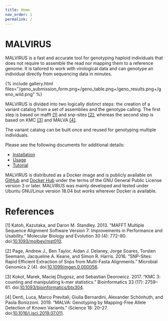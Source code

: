 ```yaml
---
title: Home
nav_order: 1
permalink: /
---
```

# MALVIRUS

MALVIRUS is a fast and accurate tool for genotyping haploid individuals that does not require to assemble the read nor mapping them to a reference genome.
It is tailored to work with virological data and can genotype an individual directly from sequencing data in minutes.

{% include gallery.html files="/geno_submission_form.png+/geno_table.png+/geno_results.png+/geno_wild.png" %}

MALVIRUS is divided into two logically distinct steps: the creation of a variant catalog from a set of assemblies and the genotype calling.
The first step is based on mafft [[1]](#mafft7) and snp-sites [[2]](#snp-sites), whereas the second step is based on KMC [[3]](#kmc) and MALVA [[4]](#malva).

The variant catalog can be built once and reused for genotyping multiple individuals.

Please see the following documents for additional details:

* [Installation](./INSTALL.md)
* [Usage](./USAGE.md)
* [Tutorial](./TUTORIAL.md)

MALVIRUS is distributed as a Docker image and is publicly available on [GitHub](https://github.com/AlgoLab/MALVIRUS) and [Docker Hub](https://hub.docker.com/r/algolab/malvirus) under the terms of the GNU General Public License version 3 or later.
MALVIRUS was mainly developed and tested under Ubuntu GNU/Linux version 18.04 but works wherever Docker is available.

# References

<a id="mafft7">[1]</a> Katoh, Kazutaka, and Daron M. Standley. 2013. “MAFFT Multiple Sequence Alignment Software Version 7: Improvements in Performance and Usability.” Molecular Biology and Evolution 30 (4): 772–80. doi:[10.1093/molbev/mst010](https://doi.org/10.1093/molbev/mst010).

<a id="snp-sites">[2]</a> Page, Andrew J., Ben Taylor, Aidan J. Delaney, Jorge Soares, Torsten Seemann, Jacqueline A. Keane, and Simon R. Harris. 2016. “SNP-Sites: Rapid Efficient Extraction of Snps from Multi-Fasta Alignments.” Microbial Genomics 2 (4). doi:[10.1099/mgen.0.000056](https://doi.org/10.1099/mgen.0.000056).

<a id="kmc">[3]</a> Kokot, Marek, Maciej Dlugosz, and Sebastian Deorowicz. 2017. “KMC 3: counting and manipulating k-mer statistics.” Bioinformatics 33 (17): 2759–61. doi:[10.1093/bioinformatics/btx304](https://doi.org/10.1093/bioinformatics/btx304).

<a id="malva">[4]</a> Denti, Luca, Marco Previtali, Giulia Bernardini, Alexander Schönhuth, and Paola Bonizzoni. 2019. “MALVA: Genotyping by Mapping-Free Allele Detection of Known Variants.” iScience 18: 20–27. doi:[10.1016/j.isci.2019.07.011](https://doi.org/10.1016/j.isci.2019.07.011).
